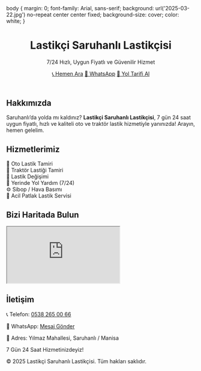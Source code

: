 
<html lang="tr">
<head>
  <meta charset="UTF-8">
  <meta name="viewport" content="width=device-width, initial-scale=1">
  <title>Lastikçi Saruhanlı Lastikçisi – 7/24 Yol Yardım</title>
  <meta name="description" content="Manisa Saruhanlı’da uygun fiyatlı, hızlı ve kaliteli oto/traktör lastik tamiri ve değişimi. 7/24 yolda kalana yardım.">
  <meta name="keywords" content="Saruhanlı lastikçi, 7/24 lastik tamiri, acil lastik değişimi, Saruhanlı oto lastik">
  <meta property="og:title" content="Lastikçi Saruhanlı Lastikçisi – 7/24 Hizmet">
  <meta property="og:description" content="Uygun fiyatlı, hızlı ve kaliteli oto/traktör lastik hizmeti. 7/24 yol yardımı!">
  <meta property="og:type" content="website">
  <meta property="og:image" content="/logo.png">
  <meta property="og:url" content="https://lastikcisaruhanli.com">
  <link rel="icon" href="favicon.ico">
  <script src="https://cdn.tailwindcss.com"></script>
  <meta name="google-site-verification" content="brOw_8vkvuIniPZC7WXiHNerKJqzTG24EQ4imOPvrs4" />

</head>
body {
  margin: 0;
  font-family: Arial, sans-serif;
  background: url('2025-03-22.jpg') no-repeat center center fixed;
  background-size: cover;
  color: white;
}


  <!-- HEADER -->
  <header class="bg-black text-white py-6 px-4 text-center">
    <h1 class="text-3xl font-bold">Lastikçi Saruhanlı Lastikçisi</h1>
    <p class="text-lg mt-2">7/24 Hızlı, Uygun Fiyatlı ve Güvenilir Hizmet</p>
    <div class="mt-6 flex flex-wrap justify-center gap-4">
      <a href="tel:05382650066" class="bg-green-500 text-white px-6 py-3 rounded-full shadow hover:bg-green-600 text-lg font-semibold transition">📞 Hemen Ara</a>
      <a href="https://wa.me/905382650066" target="_blank" class="bg-green-600 text-white px-6 py-3 rounded-full shadow hover:bg-green-700 text-lg font-semibold transition">💬 WhatsApp</a>
      <a href="https://maps.google.com/maps?hl=tr&gl=tr&um=1&ie=UTF-8&fb=1&sa=X&ftid=0x14b9bdc076f46e31:0x47754f76ba14108e" target="_blank" class="bg-blue-500 text-white px-6 py-3 rounded-full shadow hover:bg-blue-600 text-lg font-semibold transition">📍 Yol Tarifi Al</a>
    </div>
  </header>

  <!-- HAKKIMIZDA -->
  <section class="py-10 px-4 text-center">
    <h2 class="text-2xl font-semibold mb-4">Hakkımızda</h2>
    <p class="max-w-2xl mx-auto text-gray-700">
      Saruhanlı’da yolda mı kaldınız? <strong>Lastikçi Saruhanlı Lastikçisi</strong>, 7 gün 24 saat uygun fiyatlı, hızlı ve kaliteli oto ve traktör lastik hizmetiyle yanınızda!
      Arayın, hemen gelelim.
    </p>
  </section>

  <!-- HİZMETLER -->
  <section class="bg-white py-10 px-4">
    <h2 class="text-2xl font-semibold text-center mb-6">Hizmetlerimiz</h2>
    <div class="grid grid-cols-1 md:grid-cols-2 gap-6 max-w-4xl mx-auto text-center">
      <div class="bg-gray-100 p-6 rounded-xl shadow">🚗 Oto Lastik Tamiri</div>
      <div class="bg-gray-100 p-6 rounded-xl shadow">🚜 Traktör Lastiği Tamiri</div>
      <div class="bg-gray-100 p-6 rounded-xl shadow">🛞 Lastik Değişimi</div>
      <div class="bg-gray-100 p-6 rounded-xl shadow">🧰 Yerinde Yol Yardım (7/24)</div>
      <div class="bg-gray-100 p-6 rounded-xl shadow">⚙️ Sibop / Hava Basımı</div>
      <div class="bg-gray-100 p-6 rounded-xl shadow">🛑 Acil Patlak Lastik Servisi</div>
    </div>
  </section>

  <!-- KONUM -->
  <section class="py-10 px-4">
    <h2 class="text-2xl font-semibold text-center mb-4">Bizi Haritada Bulun</h2>
    <div class="max-w-3xl mx-auto">
      <iframe
        src="https://www.google.com/maps/embed?pb=!1m18!1m12!1m3!1d3100.1811376436162!2d27.548284999999993!3d38.73298899999999!2m3!1f0!2f0!3f0!3m2!1i1024!2i768!4f13.1!3m3!1m2!1s0x14b9bdc076f46e31%3A0x47754f76ba14108e!2sLastikci%20Saruhanl%C4%B1%20lastikcisi!5e1!3m2!1str!2str!4v1752858128447!5m2!1str!2str"
        class="w-full h-72 rounded-xl shadow"
        allowfullscreen
        loading="lazy"
        referrerpolicy="no-referrer-when-downgrade">
      </iframe>
    </div>
  </section>

  <!-- İLETİŞİM -->
  <section class="bg-black text-white py-10 px-4 text-center">
    <h2 class="text-2xl font-semibold mb-4">İletişim</h2>
    <p class="mb-2">📞 Telefon: <a href="tel:05382650066" class="underline">0538 265 00 66</a></p>
    <p class="mb-2">💬 WhatsApp: <a href="https://wa.me/905382650066" class="underline">Mesaj Gönder</a></p>
    <p class="mb-2">📍 Adres: Yılmaz Mahallesi, Saruhanlı / Manisa</p>
    <p class="text-green-400 font-semibold">7 Gün 24 Saat Hizmetinizdeyiz!</p>
  </section>

  <footer class="py-6 text-center text-sm text-gray-600">
    © 2025 Lastikçi Saruhanlı Lastikçisi. Tüm hakları saklıdır.
  </footer>

</body>
</html>
